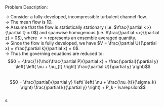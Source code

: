 Problem Description:

-> Consider a fully-developed, incompressible turbulent channel flow.  
-> The mean flow is 1D.  
-> Assume that the flow is statistically stationary (i.e. $\frac{\partial <>}{\partial t} = 0$) and spanwise homogenous (i.e. $\frac{\partial <>}{\partial z} = 0$), where $<>$ represents an ensemble averaged quantity.  
-> Since the flow is fully developed, we have $V = \frac{\partial U}{\partial x} = \frac{\partial k}{\partial x} = 0$.  
-> Thus the governing equations are reduced to:  
$$0 = -\frac{1}{\rho}\frac{\partial P}{\partial x} + \frac{\partial}{\partial y} \left( \left( \nu + \nu_{t} \right) \frac{\partial U}{\partial y} \right)$$  
$$0 = \frac{\partial}{\partial y} \left( \left( \nu + \frac{\nu_{t}}{\sigma_k} \right) \frac{\partial k}{\partial y} \right) + P_k - \varepsilon$$  
s
